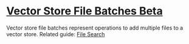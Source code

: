 # [Vector Store File Batches Beta](/docs/api-reference/vector-stores-file-batches)
Vector store file batches represent operations to add multiple files to
        a vector store. 
Related guide:
        [File Search](/docs/assistants/tools/file-search) 
